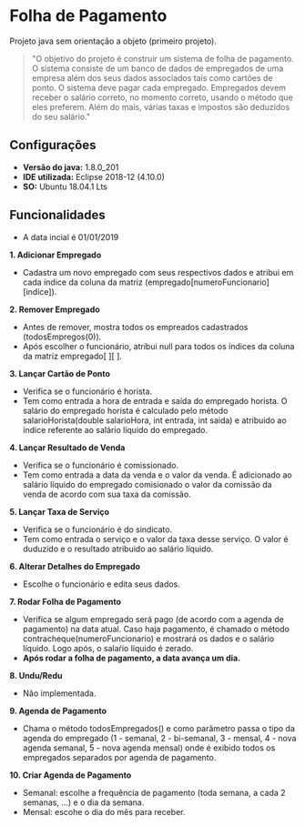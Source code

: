 # Folha de Pagamento
Projeto java sem orientação a objeto (primeiro projeto).

>"O objetivo do projeto é construir um sistema de folha de pagamento. O sistema consiste de um
banco de dados de empregados de uma empresa além dos seus dados associados tais como cartões
de ponto. O sistema deve pagar cada empregado. Empregados devem receber o salário correto, no
momento correto, usando o método que eles preferem. Além do mais, várias taxas e impostos são
deduzidos do seu salário."
## Configurações
* **Versão do java:** 1.8.0_201
* **IDE utilizada:** Eclipse 2018-12 (4.10.0)
* **SO:** Ubuntu 18.04.1 Lts 

## Funcionalidades
* A data incial é 01/01/2019

**1. Adicionar Empregado**
* Cadastra um novo empregado com seus respectivos dados e atribui em cada índice da coluna da matriz (empregado[numeroFuncionario][indice]).

**2. Remover Empregado** 
* Antes de remover, mostra todos os empreados cadastrados (todosEmpregos(0)).
* Após escolher o funcionário, atribui null para todos os índices da coluna da matriz empregado[ ][ ].

**3. Lançar Cartão de Ponto**
* Verifica se o funcionário é horista.
* Tem como entrada a hora de entrada e saída do empregado horista. O salário do empregado horista é calculado pelo método salarioHorista(double salarioHora, int entrada, int saida) e atribuido ao índice referente ao salário líquido do empregado.

**4. Lançar Resultado de Venda**
* Verifica se o funcionário é comissionado.
* Tem como entrada a data da venda e o valor da venda. É adicionado ao salário líquido do empregado comisionado o valor da comissão da venda de acordo com sua taxa da comissão.

**5. Lançar Taxa de Serviço**
* Verifica se o funcionário é do sindicato.
* Tem como entrada o serviço e o valor da taxa desse serviço. O valor é duduzido e o resultado atribuido ao salário líquido.

**6. Alterar Detalhes do Empregado**
* Escolhe o funcionário e edita seus dados.

**7. Rodar Folha de Pagamento**
* Verifica se algum empregado será pago (de acordo com a agenda de pagamento) na data atual. Caso haja pagamento, é chamado o método contracheque(numeroFuncionario) e mostrará os dados e o salário líquido. Logo após, o salaŕio líquido é zerado.
* **Após rodar a folha de pagamento, a data avança um dia.**

**8. Undu/Redu**
* Não implementada.

**9. Agenda de Pagamento**
* Chama o método todosEmpregados() e como parâmetro passa o tipo da agenda do empregado (1 - semanal, 2 - bi-semanal, 3 - mensal, 4 - nova agenda semanal, 5 - nova agenda mensal) onde é exibido todos os empregados separados por agenda de pagamento.

**10. Criar Agenda de Pagamento**
* Semanal: escolhe a frequência de pagamento (toda semana, a cada 2 semanas, ...) e o dia da semana.
* Mensal: escohe o dia do mês para receber.
